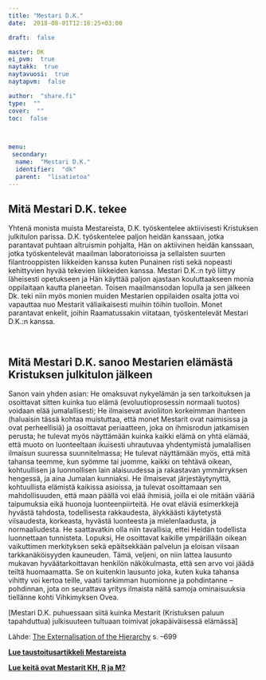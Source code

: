 ```yaml
---
title: "Mestari D.K."
date:  2018-08-01T12:18:25+03:00

draft:  false

master: DK
ei_pvm:  true
naytakk:  true
naytavuosi:  true
naytapvm:  false

author:  "share.fi"
type:  ""
cover:  ""
toc:  false


 
menu:
 secondary:
  name:  "Mestari D.K."
  identifier:  "dk"
  parent:  "lisatietoa"
---
```


<h2>Mitä Mestari D.K. tekee</h2>
<p>Yhtenä monista muista Mestareista, D.K. työskentelee aktiivisesti Kristuksen julkitulon parissa. D.K. työskentelee paljon heidän kanssaan, jotka parantavat puhtaan altruismin pohjalta, Hän on aktiivinen heidän kanssaan, jotka työskentelevät maailman laboratorioissa ja sellaisten suurten filantrooppisten liikkeiden kanssa kuten Punainen risti sekä nopeasti kehittyvien hyvää tekevien liikkeiden kanssa. Mestari D.K.:n työ liittyy läheisesti opetukseen ja Hän käyttää paljon ajastaan kouluttaakseen monia oppilaitaan kautta planeetan. Toisen maailmansodan lopulla ja sen jälkeen Dk. teki niin myös monien muiden Mestarien oppilaiden osalta jotta voi vapauttaa nuo Mestarit väliaikaisesti muihin töihin tuolloin. Monet parantavat enkelit, joihin Raamatussakin viitataan, työskentelevät Mestari D.K.:n kanssa.</p>
<p>&nbsp;</p>
<h2>Mitä Mestari D.K. sanoo Mestarien elämästä Kristuksen julkitulon jälkeen</h2>
<p>Sanon vain yhden asian: He omaksuvat nykyelämän ja sen tarkoituksen ja osoittavat sitten kuinka tuo elämä (evoluutioprosessin normaali tuotos) voidaan elää jumalallisesti; He ilmaisevat avioliiton korkeimman ihanteen (haluaisin tässä kohtaa muistuttaa, että monet Mestarit ovat naimisissa ja ovat perheellisiä) ja osoittavat periaatteen, joka on ihmisrodun jatkamisen perusta; he tulevat myös näyttämään kuinka kaikki elämä on yhtä elämää, että muoto on luonteeltaan ikuisesti uhrautuvaa yhdentymistä jumalallisen ilmaisun suuressa suunnitelmassa; He tulevat näyttämään myös, että mitä tahansa teemme, kun syömme tai juomme, kaikki on tehtävä oikean, kohtuullisen ja luonnollisen lain alaisuudessa ja rakastavan ymmärryksen hengessä, ja aina Jumalan kunniaksi. He ilmaisevat järjestäytynyttä, kohtuullista elämistä kaikissa asioissa, ja tulevat osoittamaan sen mahdollisuuden, että maan päällä voi elää ihmisiä, joilla ei ole mitään vääriä taipumuksia eikä huonoja luonteenpiirteitä. He ovat eläviä esimerkkejä hyvästä tahdosta, todellisesta rakkaudesta, älykkäästi käytetystä viisaudesta, korkeasta, hyvästä luonteesta ja mielenlaadusta, ja normaaliudesta. He saattavatkin olla niin tavallisia, ettei Heidän todellista luonnettaan tunnisteta. Lopuksi, He osoittavat kaikille ympärillään oikean vaikuttimen merkityksen sekä epäitsekkään palvelun ja eloisan viisaan tarkkanäköisyyden kauneuden. Tämä, veljeni, on niin lattea lausunto mukavan hyväätarkoittavan henkilön näkökulmasta, että sen arvo voi jäädä teiltä huomaamatta. Se on kuitenkin lausunto joka, kuten kuka tahansa vihitty voi kertoa teille, vaatii tarkimman huomionne ja pohdintanne &#8211; pohdinnan, jota on seurattava yritys ilmaista näitä samoja ominaisuuksia tiellänne kohti Vihkimyksen Ovea.</p>
<p>[Mestari D.K. puhuessaan siitä kuinka Mestarit (Kristuksen paluun tapahduttua) julkisuuteen tultuaan toimivat jokapäiväisessä elämässä]</p>
<p>Lähde: <a href="http://www.lucistrust.org:8081/obooks/?q=node/629"  target="_blank" class="external" rel="nofollow">The Externalisation of the Hierarchy</a> s. –699</p>
<p><a title="Mestari, mikä on Mestari?" href="/mestari" target="_blank"><strong>Lue taustoitusartikkeli Mestareista</strong></a></p>
<p><strong><a title="Yksittäisiä Mestareita: Rakoczi, Morya ja Koot Hoomi (Kuthumi)" href="/lisatietoa/yksittaisia-mestareita-rakoczi-morya-ja-koot-hoomi-kuthumi" target="_blank">Lue keitä ovat Mestarit KH, R ja M?</a> </strong></p>

